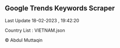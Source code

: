 

## Google Trends Keywords Scraper 
 
Last Update 18-02-2023 , 19:42:20

Country List :
VIETNAM.json



© Abdul Muttaqin 
